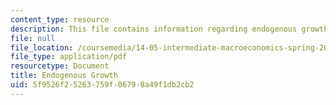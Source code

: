 ```yaml
---
content_type: resource
description: This file contains information regarding endogenous growth.
file: null
file_location: /coursemedia/14-05-intermediate-macroeconomics-spring-2013/5f9526f25263759f06798a49f1db2cb2_MIT14_05S13_LecNot_end-gro.pdf
file_type: application/pdf
resourcetype: Document
title: Endogenous Growth
uid: 5f9526f2-5263-759f-0679-8a49f1db2cb2
---
```

